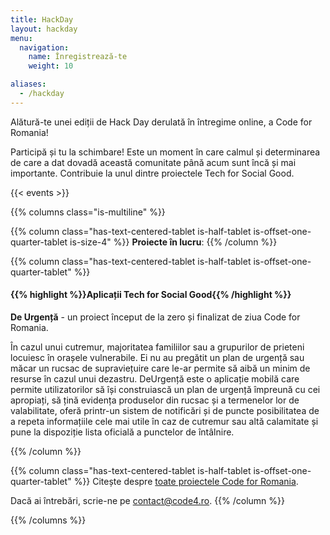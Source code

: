 ```yaml
---
title: HackDay
layout: hackday
menu:
  navigation:
    name: Înregistrează-te
    weight: 10

aliases:
  - /hackday
---
```


Alătură-te unei ediții de Hack Day derulată în întregime online, a Code for Romania!

Participă și tu la schimbare! Este un moment în care calmul și determinarea de care a dat dovadă această comunitate până acum sunt încă și mai importante. Contribuie la unul dintre proiectele Tech for Social Good. 

{{< events >}}

{{% columns class="is-multiline" %}}

{{% column class="has-text-centered-tablet is-half-tablet is-offset-one-quarter-tablet is-size-4" %}}
**Proiecte în lucru**:
{{% /column %}}

{{% column class="has-text-centered-tablet is-half-tablet is-offset-one-quarter-tablet" %}}
#### {{% highlight %}}Aplicații Tech for Social Good{{% /highlight %}}

**De Urgență** - un proiect început de la zero și finalizat de ziua Code for Romania. 

În cazul unui cutremur, majoritatea familiilor sau a grupurilor de prieteni locuiesc în orașele vulnerabile. Ei nu au pregătit un plan de urgență sau măcar un rucsac de supraviețuire care le-ar permite să aibă un minim de resurse în cazul unui dezastru. DeUrgență este o aplicație mobilă care permite utilizatorilor să își construiască un plan de urgență împreună cu cei apropiați, să țină evidența produselor din rucsac și a termenelor lor de valabilitate, oferă printr-un sistem de notificări și de puncte posibilitatea de a repeta informațiile cele mai utile în caz de cutremur sau altă calamitate și pune la dispoziție lista oficială a punctelor de întâlnire.

{{% /column %}}

{{% column class="has-text-centered-tablet is-half-tablet is-offset-one-quarter-tablet" %}}
Citește despre [toate proiectele Code for Romania](https://code4.ro/ro/putem).

Dacă ai întrebări, scrie-ne pe [contact@code4.ro](mailto:contact@code4.ro).
{{% /column %}}

{{% /columns %}}
